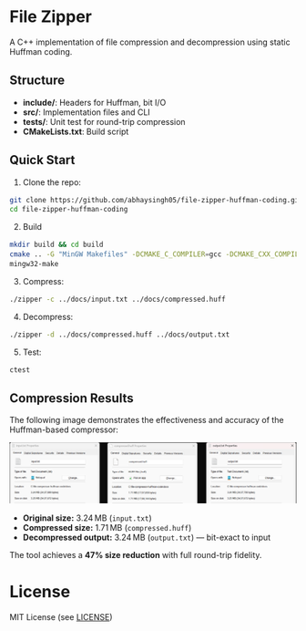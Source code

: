 # File Zipper

A C++ implementation of file compression and decompression using static Huffman coding.

## Structure
- **include/**: Headers for Huffman, bit I/O
- **src/**: Implementation files and CLI
- **tests/**: Unit test for round-trip compression
- **CMakeLists.txt**: Build script

## Quick Start
1. Clone the repo:

```bash
git clone https://github.com/abhaysingh05/file-zipper-huffman-coding.git
cd file-zipper-huffman-coding
```
2. Build

```bash
mkdir build && cd build
cmake .. -G "MinGW Makefiles" -DCMAKE_C_COMPILER=gcc -DCMAKE_CXX_COMPILER=g++
mingw32-make
```
3. Compress:
```bash
./zipper -c ../docs/input.txt ../docs/compressed.huff
```
4. Decompress:
```bash
./zipper -d ../docs/compressed.huff ../docs/output.txt
```
5. Test:
```bash
ctest
```
## Compression Results

The following image demonstrates the effectiveness and accuracy of the Huffman-based compressor:

![Compression Proof](assets/compression-proof.png)

- **Original size:** 3.24 MB (`input.txt`)
- **Compressed size:** 1.71 MB (`compressed.huff`)
- **Decompressed output:** 3.24 MB (`output.txt`) — bit-exact to input

The tool achieves a **47% size reduction** with full round-trip fidelity.

# License

MIT License (see [LICENSE](LICENSE))
